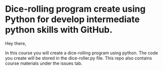 # Dice-rolling program create using Python for develop intermediate python skills with GitHub.

Hey there, 

In this course you will create a dice-rolling program using python. The code you create will be stored in the dice-roller.py file. This repo also contains course materials under the issues tab. 
